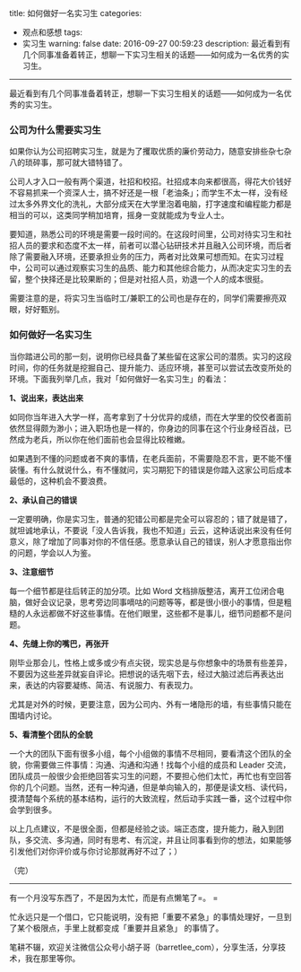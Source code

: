 title: 如何做好一名实习生
categories:
  - 观点和感想
tags:
  - 实习生
warning: false
date: 2016-09-27 00:59:23
description: 最近看到有几个同事准备着转正，想聊一下实习生相关的话题——如何成为一名优秀的实习生。
---

最近看到有几个同事准备着转正，想聊一下实习生相关的话题——如何成为一名优秀的实习生。

<!--more-->

### 公司为什么需要实习生

如果你认为公司招聘实习生，就是为了攫取优质的廉价劳动力，随意安排些杂七杂八的琐碎事，那可就大错特错了。

公司人才入口一般有两个渠道，社招和校招。社招成本向来都很高，得花大价钱好不容易抓来一个资深人士，搞不好还是一根「老油条」；而学生不太一样，没有经过太多外界文化的洗礼，大部分成天在大学里泡着电脑，打字速度和编程能力都是相当的可以，这类同学稍加培育，摇身一变就能成为专业人士。

要知道，熟悉公司的环境是需要一段时间的。在这段时间里，公司对待实习生和社招人员的要求和态度不太一样，前者可以潜心钻研技术并且融入公司环境，而后者除了需要融入环境，还要承担业务的压力，两者对比效果可想而知。在实习过程中，公司可以通过观察实习生的品质、能力和其他综合能力，从而决定实习生的去留，整个抉择还是比较果断的；但是对社招人员，劝退一个人的成本很挺。

需要注意的是，将实习生当临时工/兼职工的公司也是存在的，同学们需要擦亮双眼，好好甄别。

### 如何做好一名实习生

当你踏进公司的那一刻，说明你已经具备了某些留在这家公司的潜质。实习的这段时间，你的任务就是挖掘自己、提升能力、适应环境，甚至可以尝试去改变所处的环境。下面我列举几点，我对「如何做好一名实习生」的看法：

**1、说出来，表达出来**

如同你当年进入大学一样，高考拿到了十分优异的成绩，而在大学里的佼佼者面前依然显得颇为渺小；进入职场也是一样的，你身边的同事在这个行业身经百战，已然成为老兵，所以你在他们面前也会显得比较稚嫩。

如果遇到不懂的问题或者不爽的事情，在老兵面前，不需要隐忍不言，更不能不懂装懂。有什么就说什么，有不懂就问，实习期犯下的错误是你踏入这家公司后成本最低的，这种机会不要浪费。

**2、承认自己的错误**

一定要明确，你是实习生，普通的犯错公司都是完全可以容忍的；错了就是错了，就坦诚地承认，不要说「没人告诉我，我也不知道」云云，这种话说出来没有任何意义，除了增加了同事对你的不信任感。愿意承认自己的错误，别人才愿意指出你的问题，学会以人为鉴。

**3、注意细节**

每一个细节都是往后转正的加分项。比如 Word 文档排版整洁，离开工位闭合电脑，做好会议记录，思考旁边同事嘀咕的问题等等，都是很小很小的事情，但是粗糙的人永远都做不好这些事情。在他们眼里，这些都不是事儿，细节问题都不是问题。

**4、先缝上你的嘴巴，再张开**

刚毕业那会儿，性格上或多或少有点尖锐，现实总是与你想象中的场景有些差异，不要因为这些差异就妄自评论。把想说的话先咽下去，经过大脑过滤后再表达出来，表达的内容要凝练、简洁、有说服力、有表现力。

尤其是对外的时候，更要注意，因为公司内、外有一堵隐形的墙，有些事情只能在围墙内讨论。

**5、看清整个团队的全貌**

一个大的团队下面有很多小组，每个小组做的事情不尽相同，要看清这个团队的全貌，你需要做三件事情：沟通、沟通和沟通！找每个小组的成员和 Leader 交流，团队成员一般很少会拒绝回答实习生的问题，不要担心他们太忙，再忙也有空回答你的几个问题。当然，还有一种沟通，但是单向输入的，那便是读文档、读代码，摸清楚每个系统的基本结构，运行的大致流程，然后动手实践一番，这个过程中你会学到很多。

以上几点建议，不是很全面，但都是经验之谈。端正态度，提升能力，融入到团队，多交流、多沟通，同时有思考、有沉淀，并且让同事看到你的想法，如果能够引发他们对你评价或与你讨论那就再好不过了；）

（完）

--- 

有一个月没写东西了，不是因为太忙，而是有点懒笔了=。 =

忙永远只是一个借口，它只能说明，没有把「重要不紧急」的事情处理好，一旦到了某个极限点，手里上就都变成「重要并且紧急」 的事情了。

笔耕不辍，欢迎关注微信公众号小胡子哥（barretlee_com），分享生活，分享技术，我在那里等你。


